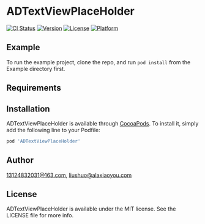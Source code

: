 # ADTextViewPlaceHolder

[![CI Status](https://img.shields.io/travis/13124832031@163.com/ADTextViewPlaceHolder.svg?style=flat)](https://travis-ci.org/13124832031@163.com/ADTextViewPlaceHolder)
[![Version](https://img.shields.io/cocoapods/v/ADTextViewPlaceHolder.svg?style=flat)](https://cocoapods.org/pods/ADTextViewPlaceHolder)
[![License](https://img.shields.io/cocoapods/l/ADTextViewPlaceHolder.svg?style=flat)](https://cocoapods.org/pods/ADTextViewPlaceHolder)
[![Platform](https://img.shields.io/cocoapods/p/ADTextViewPlaceHolder.svg?style=flat)](https://cocoapods.org/pods/ADTextViewPlaceHolder)

## Example

To run the example project, clone the repo, and run `pod install` from the Example directory first.

## Requirements

## Installation

ADTextViewPlaceHolder is available through [CocoaPods](https://cocoapods.org). To install
it, simply add the following line to your Podfile:

```ruby
pod 'ADTextViewPlaceHolder'
```

## Author

13124832031@163.com, liushuo@alaxiaoyou.com

## License

ADTextViewPlaceHolder is available under the MIT license. See the LICENSE file for more info.
